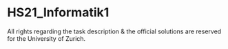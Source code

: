 # HS21_Informatik1
All rights regarding the task description & the official solutions are reserved for the University of Zurich.
